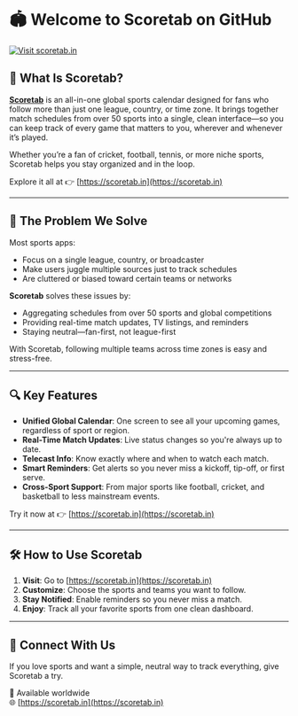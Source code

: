 # 🏟️ Welcome to Scoretab on GitHub

[![Visit scoretab.in](https://img.shields.io/badge/Visit-Our%20Website-blue)](https://scoretab.in)

## 📅 What Is Scoretab?

**[Scoretab](https://scoretab.in)** is an all-in-one global sports calendar designed for fans who follow more than just one league, country, or time zone. It brings together match schedules from over 50 sports into a single, clean interface—so you can keep track of every game that matters to you, wherever and whenever it’s played.

Whether you’re a fan of cricket, football, tennis, or more niche sports, Scoretab helps you stay organized and in the loop.

Explore it all at 👉 [https://scoretab.in](https://scoretab.in)

---

## 🧩 The Problem We Solve

Most sports apps:

- Focus on a single league, country, or broadcaster
- Make users juggle multiple sources just to track schedules
- Are cluttered or biased toward certain teams or networks

**Scoretab** solves these issues by:

- Aggregating schedules from over 50 sports and global competitions
- Providing real-time match updates, TV listings, and reminders
- Staying neutral—fan-first, not league-first

With Scoretab, following multiple teams across time zones is easy and stress-free.

---

## 🔍 Key Features

- **Unified Global Calendar**: One screen to see all your upcoming games, regardless of sport or region.
- **Real-Time Match Updates**: Live status changes so you're always up to date.
- **Telecast Info**: Know exactly where and when to watch each match.
- **Smart Reminders**: Get alerts so you never miss a kickoff, tip-off, or first serve.
- **Cross-Sport Support**: From major sports like football, cricket, and basketball to less mainstream events.

Try it now at 👉 [https://scoretab.in](https://scoretab.in)

---

## 🛠️ How to Use Scoretab

1. **Visit**: Go to [https://scoretab.in](https://scoretab.in)
2. **Customize**: Choose the sports and teams you want to follow.
3. **Stay Notified**: Enable reminders so you never miss a match.
4. **Enjoy**: Track all your favorite sports from one clean dashboard.

---

## 🤝 Connect With Us

If you love sports and want a simple, neutral way to track everything, give Scoretab a try.

📍 Available worldwide  
🌐 [https://scoretab.in](https://scoretab.in)

